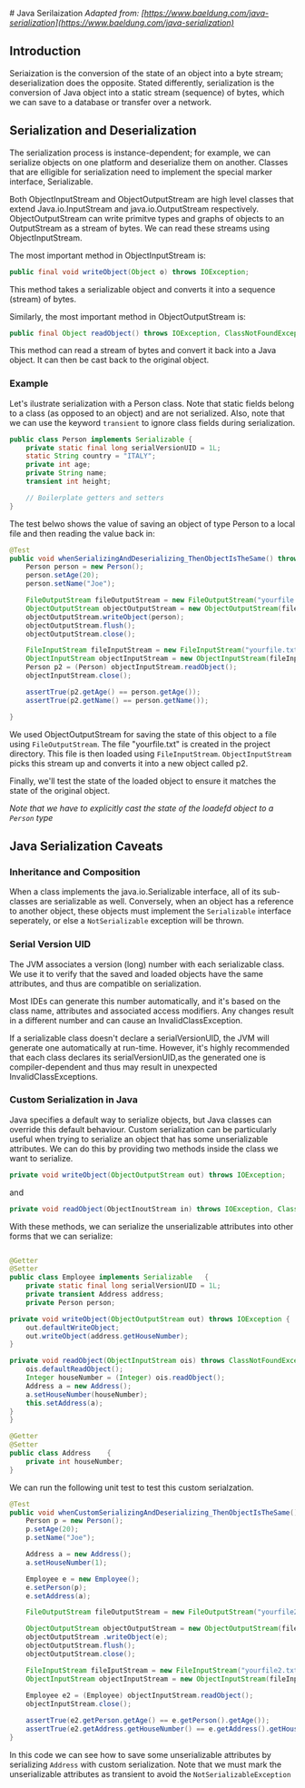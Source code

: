 # Java Serilaization
*Adapted from: [https://www.baeldung.com/java-serialization](https://www.baeldung.com/java-serialization)*

## Introduction
Seriaization is the conversion of the state of an object into a byte stream; deserialization does the opposite. Stated differently, serialization is the conversion of Java object into a static stream (sequence) of bytes, which we can save to a database or transfer over a network.

## Serialization and Deserialization
The serialization process is instance-dependent; for example, we can serialize objects on one platform and deserialize them on another. Classes that are elligible for serialization need to implement the special marker interface, Serializable.

Both ObjectInputStream and ObjectOutputStream are high level classes that extend Java.io.InputStream and java.io.OutputStream respectively. ObjectOutputStream can write primitve types and graphs of objects to an OutputStream as a stream of bytes. We can read these streams using ObjectInputStream.

The most important method in ObjectInputStream is:

```java
public final void writeObject(Object o) throws IOException;
```

This method takes a serializable object and converts it into a sequence (stream) of bytes.

Similarly, the most important method in ObjectOutputStream is:

```java
public final Object readObject() throws IOException, ClassNotFoundException;
```

This method can read a stream of bytes and convert it back into a Java object. It can then be cast back to the original object.

### Example
Let's ilustrate serialization with a Person class. Note that static fields belong to a class (as opposed to an object) and are not serialized. Also, note that we can use the keyword `transient` to ignore class fields during serialization.

```java
public class Person implements Serializable {
    private static final long serialVersionUID = 1L;
    static String country = "ITALY";
    private int age;
    private String name;
    transient int height;

    // Boilerplate getters and setters
}

```

The test belwo shows the value of saving an object of type Person to a local file and then reading the value back in:

```java
@Test
public void whenSerializingAndDeserializing_ThenObjectIsTheSame() throws IOException, ClassNotFoundException    {
    Person person = new Person();
    person.setAge(20);
    person.setName("Joe");

    FileOutputStream fileOutputStream = new FileOutputStream("yourfile.txt");
    ObjectOutputStream objectOutputStream = new ObjectOutputStream(fileOutputStream);
    objectOutputStream.writeObject(person);
    objectOutputStream.flush();
    objectOutputStream.close();

    FileInputStream fileInputStream = new FileInputStream("yourfile.txt");
    ObjectInputStream objectInputStream = new ObjectInputStream(fileInputStream);
    Person p2 = (Person) objectInputStream.readObject();
    objectInputStream.close();

    assertTrue(p2.getAge() == person.getAge());
    assertTrue(p2.getName() == person.getName());

}
```

We used ObjectOutputStream for saving the state of this object to a file using `FileOutputStream`. The file "yourfile.txt" is created in the project directory. This file is then loaded using `FileInputStream`. `ObjectInputStream` picks this stream up and converts it into a new object called p2.

Finally, we'll test the state of the loaded object to ensure it matches the state of the original object.

*Note that we have to explicitly cast the state of the loadefd object to a `Person` type*

## Java Serialization Caveats

### Inheritance and Composition
When a class implements the java.io.Serializable interface, all of its sub-classes are serializable as well. Conversely, when an object has a reference to another object, these objects must implement the `Serializable` interface seperately, or else a `NotSerializable` exception will be thrown.

### Serial Version UID
The JVM associates a version (long) number with each serializable class. We use it to verify that the saved and loaded objects have the same attributes, and thus are compatible on serialization.

Most IDEs can generate this number automatically, and it's based on the class name, attributes and associated access modifiers. Any changes result in a different number and can cause an InvalidClassException.

If a serializable class doesn't declare a serialVersionUID, the JVM will generate one automatically at run-time. However, it's highly recommended that each class declares its serialVersionUID,as the generated one is compiler-dependent and thus may result in unexpected InvalidClassExceptions.

### Custom Serialization in Java
Java specifies a default way to serialize objects, but Java classes can override this default behaviour. Custom serialization can be particularly useful when trying to serialize an object that has some unserializable attributes. We can do this by providing two methods inside the class we want to serialize.

```java
private void writeObject(ObjectOutputStream out) throws IOException;
```

and

```java
private void readObject(ObjectInoutStream in) throws IOException, ClassNotFoundException;
```

With these methods, we can serialize the unserializable attributes into other forms that we can serialize:

```java

@Getter
@Setter
public class Employee implements Serializable   {
    private static final long serialVersionUID = 1L;
    private transient Address address;
    private Person person;

private void writeObject(ObjectOutputStream out) throws IOException {
    out.defaultWriteObject;
    out.writeObject(address.getHouseNumber);
}

private void readObject(ObjectInputStream ois) throws ClassNotFoundException, IOexception {
    ois.defaultReadObject();
    Integer houseNumber = (Integer) ois.readObject();
    Address a = new Address();
    a.setHouseNumber(houseNumber);
    this.setAddress(a);
}
}
```
 
```java
@Getter
@Setter
public class Address    {
    private int houseNumber;
}
```

We can run the following unit test to test this custom serialzation.

```java
@Test
public void whenCustomSerializingAndDeserializing_ThenObjectIsTheSame() throws IOException, ClassNotFoundException  {
    Person p = new Person();
    p.setAge(20);
    p.setName("Joe");

    Address a = new Address();
    a.setHouseNumber(1);

    Employee e = new Employee();
    e.setPerson(p);
    e.setAddress(a);

    FileOutputStream fileOutputStream = new FileOutputStream("yourfile2.txt");

    ObjectOutputStream objectOutputStream = new ObjectOutputStream(fileOutputStream);
    objectOutputStream .writeObject(e);
    objectOutputStream.flush();
    objectOutputStream.close();

    FileInputStream fileIputStream = new FileInputStream("yourfile2.txt");
    ObjectInputStream objectInputStream = new ObjectInputStream(fileInputStream);
    
    Employee e2 = (Employee) objectInputStream.readObject();
    objectInputStream.close();

    assertTrue(e2.getPerson.getAge() == e.getPerson().getAge());
    assertTrue(e2.getAddress.getHouseNumber() == e.getAddress().getHouseNumber());
}

```

In this code we can see how to save some unserializable attributes by serializing `Address` with custom serialization. Note that we must mark the unserializable attributes as transient to avoid the `NotSerializableException`
